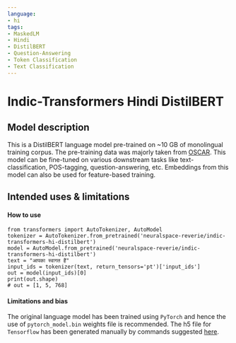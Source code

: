 ```yaml
---
language: 
- hi 
tags:
- MaskedLM
- Hindi
- DistilBERT
- Question-Answering
- Token Classification
- Text Classification
---
```

# Indic-Transformers Hindi DistilBERT
## Model description
This is a DistilBERT language model pre-trained on ~10 GB of monolingual training corpus. The pre-training data was majorly taken from [OSCAR](https://oscar-corpus.com/).
This model can be fine-tuned on various downstream tasks like text-classification, POS-tagging, question-answering, etc. Embeddings from this model can also be used for feature-based training.
## Intended uses & limitations
#### How to use
```
from transformers import AutoTokenizer, AutoModel
tokenizer = AutoTokenizer.from_pretrained('neuralspace-reverie/indic-transformers-hi-distilbert')
model = AutoModel.from_pretrained('neuralspace-reverie/indic-transformers-hi-distilbert')
text = "आपका स्वागत हैं"
input_ids = tokenizer(text, return_tensors='pt')['input_ids']
out = model(input_ids)[0]
print(out.shape)
# out = [1, 5, 768] 
```
#### Limitations and bias
The original language model has been trained using `PyTorch` and hence the use of `pytorch_model.bin` weights file is recommended. The h5 file for `Tensorflow` has been generated manually by commands suggested [here](https://huggingface.co/transformers/model_sharing.html).
